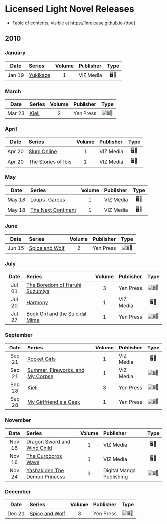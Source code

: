 # Licensed Light Novel Releases

- Table of contents, visible at https://lnrelease.github.io
{:toc}

## 2010

### January

Date|Series|Volume|Publisher|Type|
:---:|:---|:---:|:---|:---:|
Jan 19|[Yukikaze](https://www.viz.com/read/novel/yukikaze/product/2308/paperback)|1|VIZ Media|🖥️📖|

### March

Date|Series|Volume|Publisher|Type|
:---:|:---|:---:|:---|:---:|
Mar 23|[Kieli](https://yenpress.com/titles/9780759529304-kieli-vol-2-light-novel-white-wake-on-the-sand)|2|Yen Press|<input class="spacer" alt="🖥️" type="image" disabled>📖|

### April

Date|Series|Volume|Publisher|Type|
:---:|:---|:---:|:---|:---:|
Apr 20|[Slum Online](https://www.viz.com/read/novel/slum-online-novel-paperback/product/2515/paperback)|1|VIZ Media|🖥️📖|
Apr 20|[The Stories of Ibis](https://www.viz.com/read/novel/stories-of-ibis/product/2514/paperback)|1|VIZ Media|🖥️📖|

### May

Date|Series|Volume|Publisher|Type|
:---:|:---|:---:|:---|:---:|
May 18|[Loups-Garous](https://www.viz.com/read/novel/loups-garous/product/2292/paperback)|1|VIZ Media|🖥️📖|
May 18|[The Next Continent](https://www.viz.com/read/novel/next-continent-novel-paperback/product/2513/paperback)|1|VIZ Media|🖥️📖|

### June

Date|Series|Volume|Publisher|Type|
:---:|:---|:---:|:---|:---:|
Jun 15|[Spice and Wolf](https://yenpress.com/titles/9780759531062-spice-and-wolf-vol-2-light-novel)|2|Yen Press|<input class="spacer" alt="🖥️" type="image" disabled>📖|

### July

Date|Series|Volume|Publisher|Type|
:---:|:---|:---:|:---|:---:|
Jul 01|[The Boredom of Haruhi Suzumiya](https://yenpress.com/titles/9780316038867-the-boredom-of-haruhi-suzumiya-light-novel)|3|Yen Press|<input class="spacer" alt="🖥️" type="image" disabled>📖|
Jul 20|[Harmony](https://www.viz.com/read/novel/harmony/product/2539/paperback)|1|VIZ Media|🖥️📖|
Jul 27|[Book Girl and the Suicidal Mime](https://yenpress.com/titles/9780316076906-book-girl-and-the-suicidal-mime-light-novel)|1|Yen Press|<input class="spacer" alt="🖥️" type="image" disabled>📖|

### September

Date|Series|Volume|Publisher|Type|
:---:|:---|:---:|:---|:---:|
Sep 21|[Rocket Girls](https://www.viz.com/read/novel/rocket-girls/product/2538/paperback)|1|VIZ Media|🖥️📖|
Sep 21|[Summer, Fireworks, and My Corpse](https://www.viz.com/read/novel/summer-fireworks-and-my-corpse-novel-paperback/product/2540/paperback)|1|VIZ Media|<input class="spacer" alt="🖥️" type="image" disabled>📖|
Sep 28|[Kieli](https://yenpress.com/titles/9780759529311-kieli-vol-3-light-novel-prisoners-bound-for-another-planet)|3|Yen Press|<input class="spacer" alt="🖥️" type="image" disabled>📖|
Sep 28|[My Girlfriend's a Geek](https://yenpress.com/titles/9780759531710-my-girlfriend-s-a-geek-vol-1-light-novel)|1|Yen Press|<input class="spacer" alt="🖥️" type="image" disabled>📖|

### November

Date|Series|Volume|Publisher|Type|
:---:|:---|:---:|:---|:---:|
Nov 16|[Dragon Sword and Wind Child](https://www.viz.com/read/novel/dragon-sword-and-wind-child/product/2461/paperback)|1|VIZ Media|🖥️📖|
Nov 16|[The Ouroboros Wave](https://www.viz.com/read/novel/ouroboros-wave/product/2541/paperback)|1|VIZ Media|🖥️📖|
Nov 24|[Yashakiden The Demon Princess](https://www.rightstufanime.com/Yashakiden-The-Demon-Princess-Novel-3_3)|3|Digital Manga Publishing|<input class="spacer" alt="🖥️" type="image" disabled>📖|

### December

Date|Series|Volume|Publisher|Type|
:---:|:---|:---:|:---|:---:|
Dec 21|[Spice and Wolf](https://yenpress.com/titles/9780759531079-spice-and-wolf-vol-3-light-novel)|3|Yen Press|<input class="spacer" alt="🖥️" type="image" disabled>📖|
